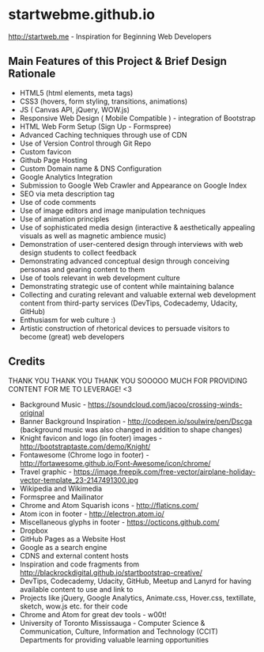 # startwebme.github.io
http://startweb.me - Inspiration for Beginning Web Developers



## Main Features of this Project & Brief Design Rationale
* HTML5 (html elements, meta tags)
* CSS3 (hovers, form styling, transitions, animations)
* JS ( Canvas API, jQuery, WOW.js)
* Responsive Web Design ( Mobile Compatible ) - integration of Bootstrap
* HTML Web Form Setup (Sign Up - Formspree)
* Advanced Caching techniques through use of CDN
* Use of Version Control through Git Repo
* Custom favicon
* Github Page Hosting
* Custom Domain name & DNS Configuration
* Google Analytics Integration
* Submission to Google Web Crawler and Appearance on Google Index
* SEO via meta description tag
* Use of code comments
* Use of image editors and image manipulation techniques
* Use of animation principles
* Use of sophisticated media design (interactive & aesthetically appealing visuals as well as magnetic ambience music)
* Demonstration of user-centered design through interviews with web design students to collect feedback
* Demonstrating advanced conceptual design through conceiving personas and gearing content to them
* Use of tools relevant in web development culture
* Demonstrating strategic use of content while maintaining balance
* Collecting and curating relevant and valuable external web development content from third-party services (DevTips, Codecademy, Udacity, GitHub)
* Enthusiasm for web culture :)
* Artistic construction of rhetorical devices to persuade visitors to become (great) web developers



## Credits
 THANK YOU THANK YOU THANK YOU SOOOOO MUCH FOR PROVIDING CONTENT FOR ME TO LEVERAGE! <3
* Background Music - https://soundcloud.com/jacoo/crossing-winds-original
* Banner Background Inspiration - http://codepen.io/soulwire/pen/Dscga (background music was also changed in addition to shape changes)
* Knight favicon and logo (in footer) images - http://bootstraptaste.com/demo/Knight/
* Fontawesome (Chrome logo in footer) - http://fortawesome.github.io/Font-Awesome/icon/chrome/
* Travel graphic - https://image.freepik.com/free-vector/airplane-holiday-vector-template_23-2147491300.jpg
* Wikipedia and Wikimedia
* Formspree and Mailinator
* Chrome and Atom Squarish icons - http://flaticns.com/
* Atom icon in footer - http://electron.atom.io/
* Miscellaneous glyphs in footer - https://octicons.github.com/
* Dropbox
* GitHub Pages as a Website Host
* Google as a search engine
* CDNS and external content hosts
* Inspiration and code fragments from http://blackrockdigital.github.io/startbootstrap-creative/
* DevTips, Codecademy, Udacity, GitHub, Meetup and Lanyrd for having available content to use and link to
* Projects like jQuery, Google Analytics, Animate.css, Hover.css, textillate, sketch, wow.js etc. for their code
* Chrome and Atom for great dev tools - w00t!
* University of Toronto Mississauga - Computer Science & Communication, Culture, Information and Technology (CCIT) Departments for providing valuable learning opportunities
